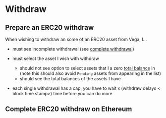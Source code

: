 # Withdraw

## Prepare an ERC20 withdraw

When wishing to withdraw an some of an ERC20 asset from Vega, I...

- must see incomplete withdrawal (see [complete withdrawal](#complete-erc20-withdraw-on-ethereum))
- must select the asset I wish with withdraw
  - should not see option to select assets that I a zero [total balance](7001-DATA-data_display.md) in (note this should also avoid `Pending` assets from appearing in the list)
  - should see the total balances of the assets I have

- each single withdrawal has a cap, you have to wait x (withdraw delays < block time stamp>) time before you can do more


## Complete ERC20 withdraw on Ethereum